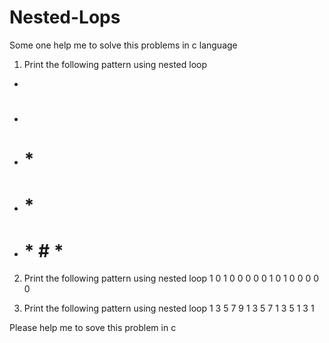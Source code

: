 # Nested-Lops
Some one help me to solve this problems in c language


1) Print the following pattern using nested loop
*
* #
* # *
* # * #
* # * # *



2) Print the following pattern using nested loop
1 0 1 0
0 0 0 0
1 0 1 0
0 0 0 0






3) Print the following pattern using nested loop
1 3 5 7 9
1 3 5 7
1 3 5
1 3
1




Please help me to sove this problem in c
